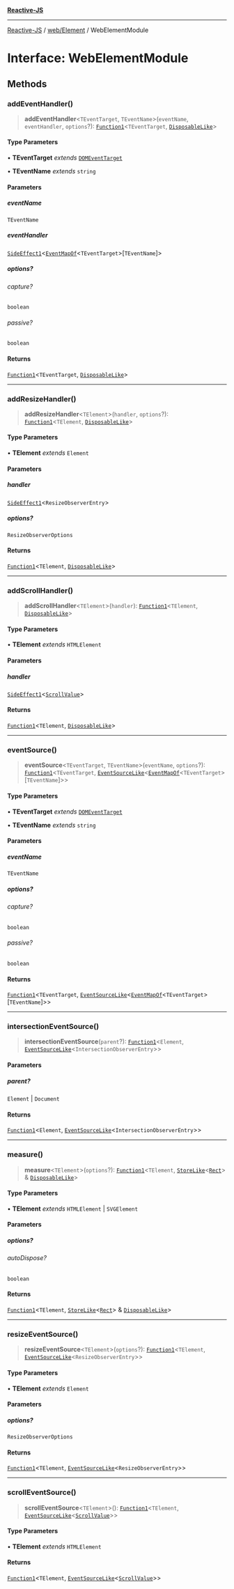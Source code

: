 [**Reactive-JS**](../../../README.md)

***

[Reactive-JS](../../../README.md) / [web/Element](../README.md) / WebElementModule

# Interface: WebElementModule

## Methods

### addEventHandler()

> **addEventHandler**\<`TEventTarget`, `TEventName`\>(`eventName`, `eventHandler`, `options`?): [`Function1`](../../../functions/type-aliases/Function1.md)\<`TEventTarget`, [`DisposableLike`](../../../utils/interfaces/DisposableLike.md)\>

#### Type Parameters

• **TEventTarget** *extends* [`DOMEventTarget`](../../type-aliases/DOMEventTarget.md)

• **TEventName** *extends* `string`

#### Parameters

##### eventName

`TEventName`

##### eventHandler

[`SideEffect1`](../../../functions/type-aliases/SideEffect1.md)\<[`EventMapOf`](../../type-aliases/EventMapOf.md)\<`TEventTarget`\>\[`TEventName`\]\>

##### options?

###### capture?

`boolean`

###### passive?

`boolean`

#### Returns

[`Function1`](../../../functions/type-aliases/Function1.md)\<`TEventTarget`, [`DisposableLike`](../../../utils/interfaces/DisposableLike.md)\>

***

### addResizeHandler()

> **addResizeHandler**\<`TElement`\>(`handler`, `options`?): [`Function1`](../../../functions/type-aliases/Function1.md)\<`TElement`, [`DisposableLike`](../../../utils/interfaces/DisposableLike.md)\>

#### Type Parameters

• **TElement** *extends* `Element`

#### Parameters

##### handler

[`SideEffect1`](../../../functions/type-aliases/SideEffect1.md)\<`ResizeObserverEntry`\>

##### options?

`ResizeObserverOptions`

#### Returns

[`Function1`](../../../functions/type-aliases/Function1.md)\<`TElement`, [`DisposableLike`](../../../utils/interfaces/DisposableLike.md)\>

***

### addScrollHandler()

> **addScrollHandler**\<`TElement`\>(`handler`): [`Function1`](../../../functions/type-aliases/Function1.md)\<`TElement`, [`DisposableLike`](../../../utils/interfaces/DisposableLike.md)\>

#### Type Parameters

• **TElement** *extends* `HTMLElement`

#### Parameters

##### handler

[`SideEffect1`](../../../functions/type-aliases/SideEffect1.md)\<[`ScrollValue`](../../interfaces/ScrollValue.md)\>

#### Returns

[`Function1`](../../../functions/type-aliases/Function1.md)\<`TElement`, [`DisposableLike`](../../../utils/interfaces/DisposableLike.md)\>

***

### eventSource()

> **eventSource**\<`TEventTarget`, `TEventName`\>(`eventName`, `options`?): [`Function1`](../../../functions/type-aliases/Function1.md)\<`TEventTarget`, [`EventSourceLike`](../../../computations/interfaces/EventSourceLike.md)\<[`EventMapOf`](../../type-aliases/EventMapOf.md)\<`TEventTarget`\>\[`TEventName`\]\>\>

#### Type Parameters

• **TEventTarget** *extends* [`DOMEventTarget`](../../type-aliases/DOMEventTarget.md)

• **TEventName** *extends* `string`

#### Parameters

##### eventName

`TEventName`

##### options?

###### capture?

`boolean`

###### passive?

`boolean`

#### Returns

[`Function1`](../../../functions/type-aliases/Function1.md)\<`TEventTarget`, [`EventSourceLike`](../../../computations/interfaces/EventSourceLike.md)\<[`EventMapOf`](../../type-aliases/EventMapOf.md)\<`TEventTarget`\>\[`TEventName`\]\>\>

***

### intersectionEventSource()

> **intersectionEventSource**(`parent`?): [`Function1`](../../../functions/type-aliases/Function1.md)\<`Element`, [`EventSourceLike`](../../../computations/interfaces/EventSourceLike.md)\<`IntersectionObserverEntry`\>\>

#### Parameters

##### parent?

`Element` | `Document`

#### Returns

[`Function1`](../../../functions/type-aliases/Function1.md)\<`Element`, [`EventSourceLike`](../../../computations/interfaces/EventSourceLike.md)\<`IntersectionObserverEntry`\>\>

***

### measure()

> **measure**\<`TElement`\>(`options`?): [`Function1`](../../../functions/type-aliases/Function1.md)\<`TElement`, [`StoreLike`](../../../computations/interfaces/StoreLike.md)\<[`Rect`](../../interfaces/Rect.md)\> & [`DisposableLike`](../../../utils/interfaces/DisposableLike.md)\>

#### Type Parameters

• **TElement** *extends* `HTMLElement` \| `SVGElement`

#### Parameters

##### options?

###### autoDispose?

`boolean`

#### Returns

[`Function1`](../../../functions/type-aliases/Function1.md)\<`TElement`, [`StoreLike`](../../../computations/interfaces/StoreLike.md)\<[`Rect`](../../interfaces/Rect.md)\> & [`DisposableLike`](../../../utils/interfaces/DisposableLike.md)\>

***

### resizeEventSource()

> **resizeEventSource**\<`TElement`\>(`options`?): [`Function1`](../../../functions/type-aliases/Function1.md)\<`TElement`, [`EventSourceLike`](../../../computations/interfaces/EventSourceLike.md)\<`ResizeObserverEntry`\>\>

#### Type Parameters

• **TElement** *extends* `Element`

#### Parameters

##### options?

`ResizeObserverOptions`

#### Returns

[`Function1`](../../../functions/type-aliases/Function1.md)\<`TElement`, [`EventSourceLike`](../../../computations/interfaces/EventSourceLike.md)\<`ResizeObserverEntry`\>\>

***

### scrollEventSource()

> **scrollEventSource**\<`TElement`\>(): [`Function1`](../../../functions/type-aliases/Function1.md)\<`TElement`, [`EventSourceLike`](../../../computations/interfaces/EventSourceLike.md)\<[`ScrollValue`](../../interfaces/ScrollValue.md)\>\>

#### Type Parameters

• **TElement** *extends* `HTMLElement`

#### Returns

[`Function1`](../../../functions/type-aliases/Function1.md)\<`TElement`, [`EventSourceLike`](../../../computations/interfaces/EventSourceLike.md)\<[`ScrollValue`](../../interfaces/ScrollValue.md)\>\>
